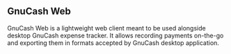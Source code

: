 GnuCash Web
---

GnuCash Web is a lightweight web client meant to be used alongside desktop GnuCash expense tracker.
It allows recording payments on-the-go and exporting them in formats accepted by GnuCash desktop application.
